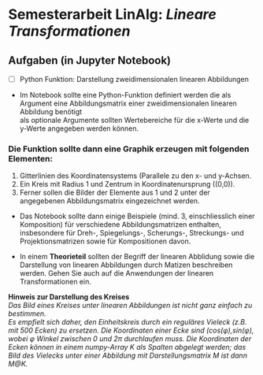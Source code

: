 # Semesterarbeit LinAlg: *Lineare Transformationen*

## Aufgaben (in Jupyter Notebook)

- [ ] Python Funktion: Darstellung zweidimensionalen linearen Abbildungen


- Im Notebook sollte eine Python-Funktion definiert werden
   die als Argument eine Abbildungsmatrix einer zweidimensionalen linearen Abbildung benötigt  
   als optionale Argumente sollten Wertebereiche für die x-Werte und die y-Werte angegeben werden können.  

### Die Funktion sollte dann **eine Graphik** erzeugen mit folgenden Elementen:

1. Gitterlinien des Koordinatensystems (Parallele zu den x- und y-Achsen.
2. Ein Kreis mit Radius 1 und Zentrum in Koordinatenursprung ((0,0)).
3. Ferner sollen die Bilder der Elemente aus 1 und 2 unter der angegebenen Abbildungsmatrix eingezeichnet werden.  


- Das Notebook sollte dann einige Beispiele (mind. 3, einschliesslich einer Komposition) für verschiedene Abbildungsmatrizen enthalten, insbesondere für Dreh-, Spiegelungs-, Scherungs-, Streckungs- und Projektionsmatrizen sowie für Kompositionen davon.

- In einem **Theorieteil** sollten der Begriff der linearen Abblidung sowie die Darstellung von linearen Abbildungen durch Matizen beschreiben werden. Gehen Sie auch auf die Anwendungen der linearen Transformationen ein.

**Hinweis zur Darstellung des Kreises**  
*Das Bild eines Kreises unter linearen Abbildungen ist nicht ganz einfach zu bestimmen.*    
*Es empfielt sich daher, den Einheitskreis durch ein reguläres Vieleck (z.B. mit 500 Ecken) zu ersetzen. Die Koordinaten einer Ecke sind (cos(φ),sin(φ), wobei φ Winkel zwischen 0 und 2π durchlaufen muss. Die Koordinaten der Ecken können in einem numpy-Array K als Spalten abgelegt werden; das Bild des Vielecks unter einer Abbildung mit Darstellungsmatrix M ist dann M@K.* 
